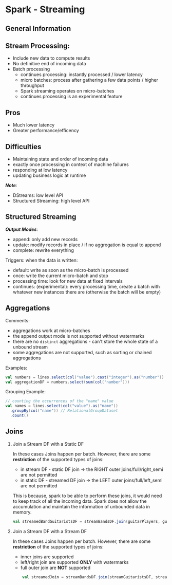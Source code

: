 # Spark - Streaming

## General Information

## Stream Processing: 

- Include new data to compute results
- No definitive end of incoming data
- Batch processing 
  - continues processing: instantly processed / lower latency
  - micro batches: process after gathering a few data points / higher throughput
  - Spark streaming operates on micro-batches
  - continues processing is an experimental feature

## Pros
 - Much lower latency
 - Greater performance/efficency

## Difficulties
- Maintaining state and order of incoming data
- exactly once processing in context of machine failures
- responding at low latency
- updating business logic at runtime

_**Note**_: 
 - DStreams: low level API 
 - Structured Streaming: high level API

## Structured Streaming

 _**Output Modes**_:
- append: only add new records
- update: modify records in place / if no aggregation is equal to append
- complete: rewrite everything 

Triggers: when the data is written:
- default: write as soon as the micro-batch is processed
- once: write the current micro-batch and stop
- processing time: look for new data at fixed intervals
- continues: (experimental): every processing time, create a batch with whatever new instances there are (otherwise the batch will be empty)

## Aggregations

Comments:
- aggregations work at micro-batches
- the append output mode is not supported without watermarks
- there are no `distinct` aggregations - can't store the whole state of a unbound stream
- some aggregations are not supported, such as sorting or chained aggregations

Examples:
```scala
val numbers = lines.select(col("value").cast("integer").as("number"))
val aggregationDF = numbers.select(sum(col("number")))
```

Grouping Example:
```scala
// counting the occurrences of the "name" value
val names = lines.select(col("value").as("name"))
  .groupBy(col("name")) // RelationalGroupDataset
  .count()
```

## Joins

1. Join a Stream DF with a Static DF

    In these cases Joins happen per batch. However, there are some **restriction** of the supported types of joins:
   - in stream DF - static DF join -> the RIGHT outer joins/full/right_semi are not permitted
   - in static DF - streamed DF join -> the LEFT outer joins/full/left_semi are not permitted

    This is because, spark to be able to perform these joins, it would need to keep track of all the incoming data.
    Spark does not allow the accumulation and maintain the information of unbounded data in memory.

    ```scala
    val streamedBandGuitaristsDF = streamBandsDF.join(guitarPlayers, guitarPlayers.col("band") === streamBandsDF.col("id"), "inner")
    ```

2. Join a Stream DF with a Stream DF

   In these cases Joins happen per batch. However, there are some **restriction** of the supported types of joins:
   -  inner joins are supported
   - left/right join are supported **ONLY** with watermarks
   - full outer join are **NOT** supported

    ```scala
        val streamedJoin = streamBandsDF.join(streamGuitaristsDF, streamGuitaristsDF.col("band") === streamBandsDF.col("id"), "inner")
    ```